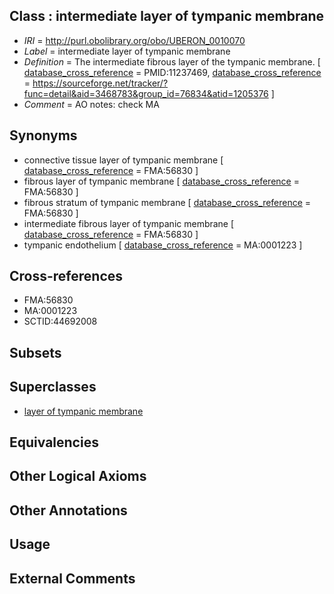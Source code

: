 
## Class : intermediate layer of tympanic membrane

 * *IRI* = http://purl.obolibrary.org/obo/UBERON_0010070
 * *Label* = intermediate layer of tympanic membrane
 * *Definition* = The intermediate fibrous layer of the tympanic membrane. [ [database_cross_reference](../../ef/oboInOwl#hasDbXref.md) = PMID:11237469, [database_cross_reference](../../ef/oboInOwl#hasDbXref.md) = https://sourceforge.net/tracker/?func=detail&aid=3468783&group_id=76834&atid=1205376 ]
 * *Comment* = AO notes: check MA

## Synonyms

 * connective tissue layer of tympanic membrane [ [database_cross_reference](../../ef/oboInOwl#hasDbXref.md) = FMA:56830 ]
 * fibrous layer of tympanic membrane [ [database_cross_reference](../../ef/oboInOwl#hasDbXref.md) = FMA:56830 ]
 * fibrous stratum of tympanic membrane [ [database_cross_reference](../../ef/oboInOwl#hasDbXref.md) = FMA:56830 ]
 * intermediate fibrous layer of tympanic membrane [ [database_cross_reference](../../ef/oboInOwl#hasDbXref.md) = FMA:56830 ]
 * tympanic endothelium [ [database_cross_reference](../../ef/oboInOwl#hasDbXref.md) = MA:0001223 ]

## Cross-references

 * FMA:56830
 * MA:0001223
 * SCTID:44692008

## Subsets


## Superclasses

 * [layer of tympanic membrane](../../UBERON/71/UBERON_0010071.md)

## Equivalencies


## Other Logical Axioms


## Other Annotations


## Usage


## External Comments

